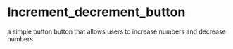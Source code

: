 # Increment_decrement_button
a simple button button that allows users to increase numbers and decrease numbers
